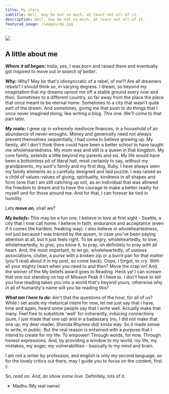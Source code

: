 ```yaml
---
title: My story
subtitle: Well, may be not so much, at least not all of it.
description: Well, may be not so much, at least not all of it.
featured_image: /images/dp.jpg
---
```


![](/images/.jpg)

## A little about me

***Where it all began:*** India, yes, I was born and raised there and eventually got inspired to move out *in search of better*.

***Why:*** Why? May be that's idiosyncratic of a rebel, of *me*?! Are all dreamers rebels? I should think so, in varying degress. I dream, *so* beyond my imagination that *my* dreams uproot me off a stable ground every now and then. Sometimes to a different country, so far away from the place the place that once meant to be eternal home. Sometimes to a city that wasn't quite part of the dream. And sometimes, giving me that push to do things that I once never imagined doing, like writing a blog. *This* one. We'll come to that part later.

***My roots:*** I grew up in extremely mediocre finances, in a household of an abundance of never-enoughs. Money and generosity need not always present themselves sequentially, I had come to believe growing up. 
My family, ah! I don't think there could have been a better school to have taught me wholeheartedness. My mom was and still is a queen in that kingdom. 
My core family, extends a little beyond my parents and sis. My life would have been a bottomless pit of literal hell, most certainly to say, without my grandparents, my aunt's family and my first dog, Ruby. I have always seen my family elements as a carefully designed and laid puzzle. 
I was raised as a child of values-values of giving, spirituality, kindness in all shapes and form (one that I am still catching up on), as an individual that was allowed the freedom to dream and to have the courage to make a better reality for myself and for those around me. And for that, I can forever be tied in humility. 

Lets **move *on***, shall we?

***My beliefs:*** This may be a fun one. I believe in love at first sight - Seattle, a city that I now call home. 
I believe in faith, endurance and acceptance (even if it comes the hardest, freaking way).
I also believe in wholeheartedness, not just because I was trained by the queen, in case you've been paying attention at all, but it just feels right. To be angry, wholeheartedly, to love, wholeheartedly, to give, you know it, to pray, oh definitely to pray with all heart. And, the most important, to let go, wholeheartedly, of useless associations, clutter, a purse with a broken zip or a burnt pan for that matter (you'll read about it in my post, so come back).
Oops, I forgot, to *cry*. With all your mighty heart when you need to and then? Move the crap on!
And, the winner of the My beliefs award goes to Reading. Heck ya! I can scream that one out standing on top of Mission Peak if I have to. I don't have to tell you how reading takes you into a world that's beyond yours, otherwise why in all of humanity's name will you be reading this?  

***What am I here to do:*** Ain't that the questions of the hour, for all of us? 
While I set aside my rhetorical intent for now, let me just say that I have, time and again, heard some people say that I write well. Actually make that many. Feel free to substitute 'well' for coherently, inducing connectiony (sure, I just made that one up) and in a badassary (no, I did not make that one up, my dear reader, Shonda Rhymes did) kinda way. So it made sense to write, in public. 
But the real reason is entwined with a purpose that I intend to create for my life. To empower! Through words, for now. Through honest expressions. And, by providing a window to my world, my life, my mistakes, my anger, my vulnerabilities - basically to my mind and brain. 

I am not a writer by profession, and english is only my second language, so for the lovely critics out there, may I guide you to focus on the content, first. (:

So, *read on. And, do show some love.* Definitely, lots of it.

- Madhu (My real name)




